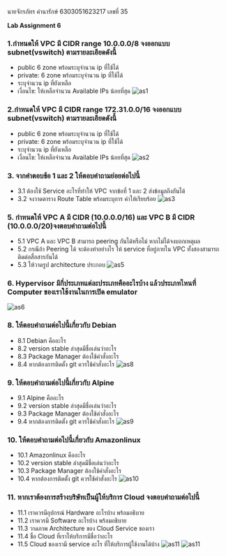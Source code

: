 นายจักรภัทร คำนารักษ์ 6303051623217 เลขที่ 35

**Lab Assignment 6**

### 1.กำหนดให้ VPC มี CIDR range 10.0.0.0/8 จงออกแบบ subnet(vswitch) ตามรายละเอียดดังนี้
* public 6 zone พร้อมระบุจำนวน ip ที่ใช้ได้
* private: 6 zone พร้อมระบุจำนวน ip ที่ใช้ได้
* ระบุจำนวน ip ที่ยังเหลือ
* เงื่อนไข: ให้เหลือจำนวน Available IPs น้อยที่สุด
![as1](as01.png)
### 2.กำหนดให้ VPC มี CIDR range 172.31.0.0/16 จงออกแบบ subnet(vswitch) ตามรายละเอียดดังนี้
* public 6 zone พร้อมระบุจำนวน ip ที่ใช้ได้
* private: 6 zone พร้อมระบุจำนวน ip ที่ใช้ได้
* ระบุจำนวน ip ที่ยังเหลือ
* เงื่อนไข: ให้เหลือจำนวน Available IPs น้อยที่สุด
![as2](as02.png)
### 3. จากคำตอบข้อ 1 และ 2 ให้ตอบคำถามย่อยต่อไปนี้
* 3.1 ต้องใช้ Service อะไรที่ทำให้ VPC จากข้อที่ 1 และ 2 ส่งข้อมูลถึงกันได้
* 3.2 จงวาดตาราง Route Table พร้อมระบุการ ค่าให้เรียบร้อย
![as3](as03.png)
### 5. กำหนดให้ VPC A มี CIDR (10.0.0.0/16) และ VPC B  มี CIDR (10.0.0.0/20)จงตอบคำถามต่อไปนี้
*  5.1 VPC A และ VPC B สามารถ peering กันได้หรือไม่ หากไม่ได้จงบอกเหตุผล
* 5.2 กรณีถ้า Peering ได้ จะต้องทำอย่างไร ให้ service ที่อยู่ภายใน VPC ทั้งสองสามารถติดต่อสื่อสารกันได้
* 5.3 ให้วาดรูป architecture ประกอบ
![as5](as05.png)
### 6. Hypervisor มีกี่ประเภทแต่ละประเภทคืออะไรบ้าง แล้วประเภทไหนที่ Computer ของเราใช้งานในการเปิด emulator
![as6](as06.png)
### 8. ให้ตอบคำถามต่อไปนี้เกี่ยวกับ Debian 
* 8.1 Debian คืออะไร 
* 8.2 version stable ล่าสุดมีชื่อเล่นว่าอะไร
* 8.3 Package Manager ต้องใช้คำสั่งอะไร
* 8.4 หากต้องการติดตั้ง git ควรใช้คำสั่งอะไร
![as8](as08.png)
### 9. ให้ตอบคำถามต่อไปนี้เกี่ยวกับ Alpine 
* 9.1 Alpine คืออะไร 
* 9.2 version stable ล่าสุดมีชื่อเล่นว่าอะไร
* 9.3 Package Manager ต้องใช้คำสั่งอะไร
* 9.4 หากต้องการติดตั้ง git ควรใช้คำสั่งอะไร
![as9](as09.png)
### 10. ให้ตอบคำถามต่อไปนี้เกี่ยวกับ Amazonlinux 
* 10.1 Amazonlinux คืออะไร 
* 10.2 version stable ล่าสุดมีชื่อเล่นว่าอะไร
* 10.3 Package Manager ต้องใช้คำสั่งอะไร
* 10.4 หากต้องการติดตั้ง git ควรใช้คำสั่งอะไร
![as10](as10.png)
### 11. หากเราต้องการสร้างบริษัทเป็นผู้ให้บริการ Cloud จงตอบคำถามต่อไปนี้
* 11.1 เราควรมีอุปกรณ์ Hardware อะไรบ้าง พร้อมอธิบาย 
* 11.2 เราควรมี Software อะไรบ้าง พร้อมอธิบาย
* 11.3 วาดภาพ Architecture ของ Cloud Service ของเรา
* 11.4 ชื่อ Cloud ที่เราให้บริการมีชื่อว่าอะไร
* 11.5 Cloud ของเรามี service อะไร ที่ให้บริการผู้ใช้งานได้บ้าง
![as11](as11_1.png)
![as11](as11_2.png)